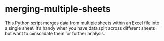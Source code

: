 # merging-multiple-sheets

This Python script merges data from multiple sheets within an Excel file into a single sheet. It’s handy when you have data split across different sheets but want to consolidate them for further analysis.

